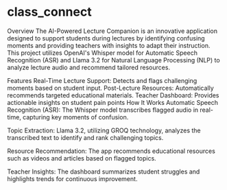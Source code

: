 # class_connect
Overview
The AI-Powered Lecture Companion is an innovative application designed to support students during lectures by identifying confusing moments and providing teachers with insights to adapt their instruction. This project utilizes OpenAI's Whisper model for Automatic Speech Recognition (ASR) and Llama 3.2 for Natural Language Processing (NLP) to analyze lecture audio and recommend tailored resources.
 
Features
Real-Time Lecture Support: Detects and flags challenging moments based on student input.
Post-Lecture Resources: Automatically recommends targeted educational materials.
Teacher Dashboard: Provides actionable insights on student pain points
How It Works
Automatic Speech Recognition (ASR): The Whisper model transcribes flagged audio in real-time, capturing key moments of confusion.
 
Topic Extraction: Llama 3.2, utilizing GROQ technology, analyzes the transcribed text to identify and rank challenging topics.
 
Resource Recommendation: The app recommends educational resources such as videos and articles based on flagged topics.
 
Teacher Insights: The dashboard summarizes student struggles and highlights trends for continuous improvement.
 
